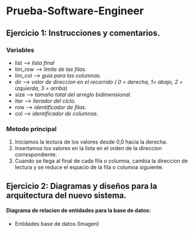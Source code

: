 # Prueba-Software-Engineer

## Ejercicio 1: Instrucciones y comentarios.

### Variables
- list --> *lista final*
- lim_row --> *limite de las filas.*
- lim_col --> *guia para las columnas.*
- dir --> *valor de direccion en el recorrido ( 0 = derecha, 1= abajo, 2 = izquierda, 3 = arriba)*
- size --> *tamaño total del arreglo bidimensional.*
- iter --> *iterador del ciclo.*
- row --> *identificador de filas.*
- col --> *identificador de columnas.*

### Metodo principal
1. Iniciamos la lectura de los valores desde 0,0 hacia la derecha.
2. Insertamos los valores en la lista en el orden de la direccion correspondiente.
3. Cuando se llega al final de cada fila o columna, cambia la direccion de lectura y se reduce el espacio de la fila o columna siguiente.

## Ejercicio 2: Diagramas y diseños para la arquitectura del nuevo sistema.

#### Diagrama de relacion de entidades para la base de datos:
* Entidades base de datos (Imagen)

